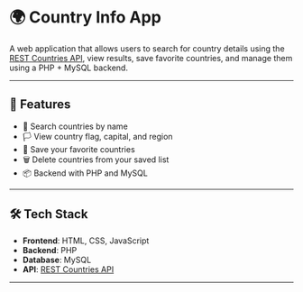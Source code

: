 # 🌍 Country Info App

A web application that allows users to search for country details using the [REST Countries API](https://restcountries.com/), view results, save favorite countries, and manage them using a PHP + MySQL backend.

---

## 🔧 Features

- 🔎 Search countries by name  
- 🏳️ View country flag, capital, and region  
- 💾 Save your favorite countries  
- 🗑️ Delete countries from your saved list  
- 📦 Backend with PHP and MySQL  

---

## 🛠️ Tech Stack

- **Frontend**: HTML, CSS, JavaScript  
- **Backend**: PHP  
- **Database**: MySQL  
- **API**: [REST Countries API](https://restcountries.com/)  

---
